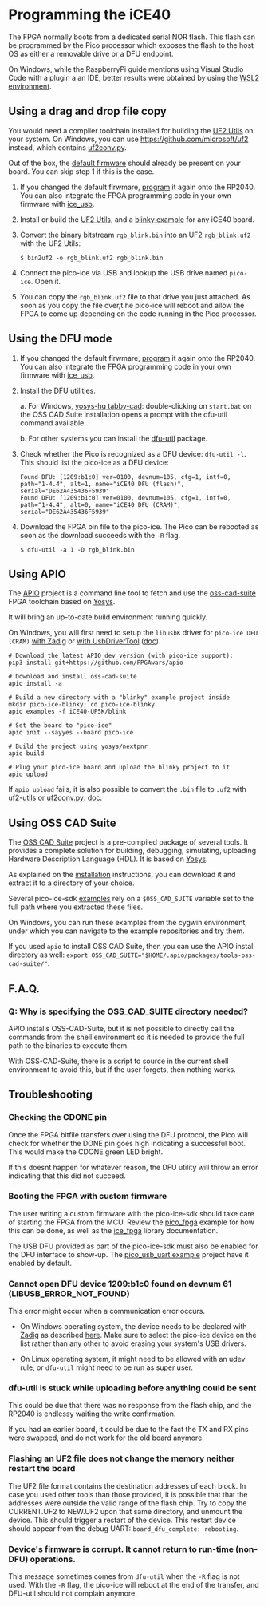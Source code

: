 # Programming the iCE40

The FPGA normally boots from a dedicated serial NOR flash.
This flash can be programmed by the Pico processor which exposes the flash to the host OS as either a removable drive or a DFU endpoint.

On Windows, while the RaspberryPi guide mentions using Visual Studio Code with a plugin a an IDE, better results were obtained by using the [WSL2 environment](https://learn.microsoft.com/en-us/windows/wsl/install).


## Using a drag and drop file copy

You would need a compiler toolchain installed for building the [UF2 Utils](https://github.com/tinyvision-ai-inc/uf2-utils) on your system.
On Windows, you can use <https://github.com/microsoft/uf2> instead,
which contains [uf2conv.py](https://github.com/microsoft/uf2/blob/master/utils/uf2conv.md).

Out of the box, the [default firmware](https://github.com/tinyvision-ai-inc/pico-ice/releases/) should already be present on your board.
You can skip step 1 if this is the case.

1.  If you changed the default firwmare, [program](md_programming__the__mcu.html) it again onto the RP2040.
    You can also integrate the FPGA programming code in your own firmware with [ice_usb](group__ice__usb.html).

2.  Install or build the [UF2 Utils](https://github.com/tinyvision-ai-inc/uf2-utils),
    and a [blinky example](https://github.com/tinyvision-ai-inc/UPduino-v3.0/blob/master/RTL/blink_led/rgb_blink.bin) for any iCE40 board.

3.  Convert the binary bitstream `rgb_blink.bin` into an UF2 `rgb_blink.uf2` with the UF2 Utils:

     ```shell
     $ bin2uf2 -o rgb_blink.uf2 rgb_blink.bin
     ```

4.  Connect the pico-ice via USB and lookup the USB drive named `pico-ice`. Open it.

5.  You can copy the `rgb_blink.uf2` file to that drive you just attached.
    As soon as you copy the file over,t he pico-ice will reboot and allow the FPGA to come up depending on the code running in the Pico processor.


## Using the DFU mode

1.  If you changed the default firwmare, [program](md_programming__the__mcu.html) it again onto the RP2040.
    You can also integrate the FPGA programming code in your own firmware with [ice_usb](group__ice__usb.html).

2.  Install the DFU utilities.

    a.  For Windows, [yosys-hq tabby-cad](https://www.yosyshq.com/tabby-cad-datasheet):
        double-clicking on `start.bat` on the OSS CAD Suite installation opens a prompt with the dfu-util command available.

    b.  For other systems you can install the [dfu-util](https://repology.org/project/dfu-util/versions) package.

3.  Check whether the Pico is recognized as a DFU device: `dfu-util -l`.
    This should list the pico-ice as a DFU device:

    ```
    Found DFU: [1209:b1c0] ver=0100, devnum=105, cfg=1, intf=0, path="1-4.4", alt=1, name="iCE40 DFU (flash)", serial="DE62A435436F5939"
    Found DFU: [1209:b1c0] ver=0100, devnum=105, cfg=1, intf=0, path="1-4.4", alt=0, name="iCE40 DFU (CRAM)", serial="DE62A435436F5939"
    ```

4.  Download the FPGA bin file to the pico-ice.
    The Pico can be rebooted as soon as the download succeeds with the `-R` flag.

    ```
    $ dfu-util -a 1 -D rgb_blink.bin
    ```

## Using APIO

The [APIO](https://github.com/FPGAwars/apio) project is a command line tool to fetch and use
the [oss-cad-suite](https://github.com/YosysHQ/oss-cad-suite-build) FPGA toolchain based
on [Yosys](https://github.com/YosysHQ/).

It will bring an up-to-date build environment running quickly.

On Windows, you will first need to setup the `libusbK` driver for `pico-ice DFU (CRAM)`
[with Zadig](https://zadig.akeo.ie/) or [with UsbDriverTool](https://visualgdb.com/UsbDriverTool/)
([doc](https://github.com/FPGAwars/apio/wiki/Quick-start)).

```
# Download the latest APIO dev version (with pico-ice support):
pip3 install git+https://github.com/FPGAwars/apio

# Download and install oss-cad-suite
apio install -a

# Build a new directory with a "blinky" example project inside
mkdir pico-ice-blinky; cd pico-ice-blinky
apio examples -f iCE40-UP5K/blink

# Set the board to "pico-ice"
apio init --sayyes --board pico-ice

# Build the project using yosys/nextpnr
apio build

# Plug your pico-ice board and upload the blinky project to it
apio upload
```

If `apio upload` fails, it is also possible to convert the `.bin` file to `.uf2`
with [uf2-utils](https://github.com/tinyvision-ai-inc/uf2-utils/)
or [uf2conv.py](https://github.com/microsoft/uf2/blob/master/utils/uf2conv.md):
[doc](md_programming__the__fpga.html#autotoc_md28).


## Using OSS CAD Suite

The [OSS CAD Suite](https://github.com/YosysHQ/oss-cad-suite-build) project is a pre-compiled package of several tools.
It provides a complete solution for building, debugging, simulating, uploading Hardware Description Language (HDL).
It is based on [Yosys](https://github.com/YosysHQ/).

As explained on the [installation](https://github.com/YosysHQ/oss-cad-suite-build#installation) instructions,
you can download it and extract it to a directory of your choice.

Several pico-ice-sdk [examples](https://github.com/tinyvision-ai-inc/pico-ice-sdk/tree/main/examples) rely on a
`$OSS_CAD_SUITE` variable set to the full path where you extracted these files.

On Windows, you can run these examples from the cygwin environment,
under which you can navigate to the example repositories and try them.

If you used `apio` to install OSS CAD Suite,
then you can use the APIO install directory as well:
`export OSS_CAD_SUITE="$HOME/.apio/packages/tools-oss-cad-suite/"`.


## F.A.Q.

### Q: Why is specifying the OSS_CAD_SUITE directory needed?

APIO installs OSS-CAD-Suite, but it is not possible to directly call the commands from the shell environment
so it is needed to provide the full path to the binaries to execute them.

With OSS-CAD-Suite, there is a script to source in the current shell environment to avoid this, but if the user forgets, then nothing works.


## Troubleshooting

### Checking the CDONE pin

Once the FPGA bitfile transfers over using the DFU protocol,
the Pico will check for whether the DONE pin goes high indicating a successful boot.
This would make the CDONE green LED bright.

If this doesnt happen for whatever reason,
the DFU utility will throw an error indicating that this did not succeed.

### Booting the FPGA with custom firmware

The user writing a custom firmware with the pico-ice-sdk should take care of starting the FPGA from the MCU.
Review the [pico_fpga](https://github.com/tinyvision-ai-inc/pico-ice-sdk/tree/main/examples/pico_fpga) example
for how this can be done, as well as the [ice_fpga](group__ice__fpga.html) library documentation.

The USB DFU provided as part of the pico-ice-sdk must also be enabled for the DFU interface to show-up.
The [pico_usb_uart example](https://github.com/tinyvision-ai-inc/pico-ice-sdk/tree/main/examples/pico_usb_uart) project have it enabled by default.

### Cannot open DFU device 1209:b1c0 found on devnum 61 (LIBUSB_ERROR_NOT_FOUND)

This error might occur when a communication error occurs.

- On Windows operating system, the device needs to be declared with [Zadig](https://zadig.akeo.ie/) as described [here](https://github.com/pbatard/libwdi/wiki/Zadig#basic-usage).
  Make sure to select the pico-ice device on the list rather than any other to avoid erasing your system's USB drivers.

- On Linux operating system, it might need to be allowed with an udev rule,
  or `dfu-util` might need to be run as super user.

### dfu-util is stuck while uploading before anything could be sent

This could be due that there was no response from the flash chip, and the RP2040 is endlessy waiting the write confirmation.

If you had an earlier board, it could be due to the fact the TX and RX pins were swapped, and do not work for the old board anymore.

### Flashing an UF2 file does not change the memory neither restart the board

The UF2 file format contains the destination addresses of each block.
In case you used other tools than those provided,
it is possible that that the addresses were outside the valid range of the flash chip.
Try to copy the CURRENT.UF2 to NEW.UF2 upon that same directory, and unmount the device.
This should trigger a restart of the device.
This restart device should appear from the debug UART: `board_dfu_complete: rebooting`.

### Device's firmware is corrupt. It cannot return to run-time (non-DFU) operations.

This message sometimes comes from `dfu-util` when the `-R` flag is not used.
With the `-R` flag, the pico-ice will reboot at the end of the transfer,
and DFU-util should not complain anymore.
